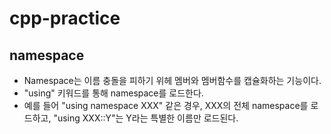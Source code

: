 # cpp-practice

## namespace
- Namespace는 이름 충돌을 피하기 위헤 멤버와 멤버함수를 캡슐화하는 기능이다.
- "using" 키워드를 통해 namespace를 로드한다. 
- 예를 들어 "using namespace XXX" 같은 경우, XXX의 전체 namespace를 로드하고,  "using XXX::Y"는 Y라는 특별한 이름만 로드된다.